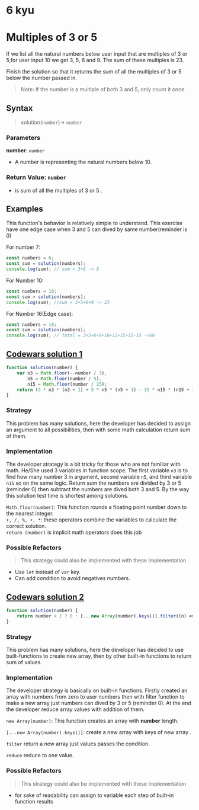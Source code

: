 # 6 kyu

# Multiples of 3 or 5

If we list all the natural numbers below user input that are multiples of 3 or 5,for user input 10 we get 3, 5, 6 and 9. The sum of these multiples is 23.

Finish the solution so that it returns the sum of all the multiples of 3 or 5 below the number passed in.

> Note: If the number is a multiple of both 3 and 5, only count it once.

## Syntax

> solution(`number`)-> `number`

### Parameters

**number**: `number`

- A number is representing the natural numbers below 10.

### Return Value: `number`

- is sum of all the multiples of 3 or 5 .

## Examples

This function's behavior is relatively simple to understand. This exercise have one edge case when 3 and 5 can dived by same number(reminder is 0)

For number 7:

```js
const numbers = 6;
const sum = solution(numbers);
console.log(sum); // sum = 3+6 -> 9
```

For Number 10:

```js
const numbers = 10;
const sum = solution(numbers);
console.log(sum); //sum = 3+5+6+9 -> 23
```

For Number 16(Edge case):

```js
const numbers = 10;
const sum = solution(numbers);
console.log(sum); // total = 3+5+6+9+10+12+15+15-15 ->60
```

## [Codewars solution 1](https://www.codewars.com/kata/reviews/516f30247c907a79f200033c/groups/53860bdf8e16f843eb000ef0)

```js
function solution(number) {
	var n3 = Math.floor(--number / 3),
		n5 = Math.floor(number / 5),
		n15 = Math.floor(number / 15);
	return (3 * n3 * (n3 + 1) + 5 * n5 * (n5 + 1) - 15 * n15 * (n15 + 1)) / 2;
}
```

### Strategy

This problem has many solutions, here the developer has decided to assign an argument to all possibilities, then with some math calculation return sum of them.

### Implementation

The developer strategy is a bit tricky for those who are not familiar with math. He/She used 3 variables in function scope. The first variable `n3` is to find how many number 3 in argument, second variable `n5`, and third variable `n15` so on the same logic. Return sum the numbers are divided by 3 or 5 (reminder 0) then subtract the numbers are dived both 3 and 5. By the way this solution test time is shortest among solutions.

`Math.floor(number)`: This function rounds a floating point number down to the nearest integer.  
 `+, /, %, +, *`: these operators combine the variables to calculate the correct solution.  
 `return (number)` is implicit math operators does this job

### Possible Refactors

> This strategy could also be implemented with these Implementation

- Use `let` instead of `var` key.
- Can add condition to avoid negatives numbers.

## [Codewars solution 2](https://www.codewars.com/kata/reviews/516f30247c907a79f200033c/groups/58c61a458b545b14e30005d3)

```js
function solution(number) {
	return number < 1 ? 0 : [...new Array(number).keys()].filter((n) => n % 3 == 0 || n % 5 == 0).reduce((a, b) => a + b);
}
```

### Strategy

This problem has many solutions, here the developer has decided to use built-functions to create new array, then by other built-in functions to return sum of values.

### Implementation

The developer strategy is basically on built-in functions. Firstly created an array with numbers from zero to user numbers then with filter function to make a new array just numbers can dived by 3 or 5 (reminder 0). At the end the developer reduce array values with addition of them.

`new Array(number)`: This function creates an array with **number** length.

`[...new Array(number).keys()]`: create a new array with keys of new array .

`filter` return a new array just values passes the condition.

`reduce` reduce to one value.

### Possible Refactors

> This strategy could also be implemented with these Implementation

- for sake of readability can assign to variable each step of built-in function results
